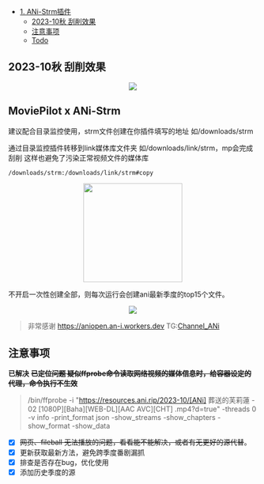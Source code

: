 - [1. ANi-Strm插件](#MoviePilot-x-ANi-Strm)
    - [2023-10秋 刮削效果](#2023-10秋-刮削效果)
    - [注意事项](#注意事项)
    - [Todo](#Todo)
## 2023-10秋 刮削效果

<div align="center">
	<img src="./img/embyani.png">
</div>


## MoviePilot x ANi-Strm

建议配合目录监控使用，strm文件创建在你插件填写的地址 如/downloads/strm

通过目录监控插件转移到link媒体库文件夹 如/downloads/link/strm，mp会完成刮削 这样也避免了污染正常视频文件的媒体库

```
/downloads/strm:/downloads/link/strm#copy
```

<div align="center">
	<img src="./img/link.png" width="200px">
</div>

不开启一次性创建全部，则每次运行会创建ani最新季度的top15个文件。

<div align="center">
	<img src="./img/pic1.png">
</div>

> 非常感谢 https://aniopen.an-i.workers.dev TG:[Channel_ANi](https://t.me/channel_ani)

## 注意事项

**已解决**  ~~**已定位问题 疑似ffprobe命令读取网络视频的媒体信息时，给容器设定的代理，命令执行不生效**~~
> /bin/ffprobe -i "https://resources.ani.rip/2023-10/[ANi] 葬送的芙莉蓮 - 02 [1080P][Baha][WEB-DL][AAC AVC][CHT]
> .mp4?d=true" -threads 0 -v info -print_format json -show_streams -show_chapters -show_format -show_data

- [x] ~~网页、fileball 无法播放的问题，看看能不能解决，或者有无更好的源代替~~。
- [x] 更新获取最新方法，避免跨季度番剧漏抓
- [x] 排查是否存在bug，优化使用
- [x] 添加历史季度的源
